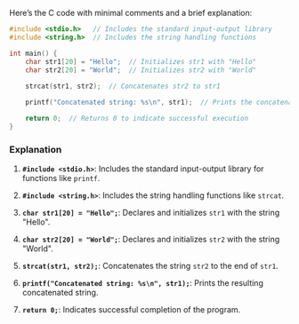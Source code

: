 Here’s the C code with minimal comments and a brief explanation:

```c
#include <stdio.h>   // Includes the standard input-output library
#include <string.h>  // Includes the string handling functions

int main() {
    char str1[20] = "Hello";  // Initializes str1 with "Hello"
    char str2[20] = "World";  // Initializes str2 with "World"
    
    strcat(str1, str2);  // Concatenates str2 to str1

    printf("Concatenated string: %s\n", str1);  // Prints the concatenated string

    return 0;  // Returns 0 to indicate successful execution
}
```

### Explanation

1. **`#include <stdio.h>`**: Includes the standard input-output library for functions like `printf`.

2. **`#include <string.h>`**: Includes the string handling functions like `strcat`.

3. **`char str1[20] = "Hello";`**: Declares and initializes `str1` with the string "Hello".

4. **`char str2[20] = "World";`**: Declares and initializes `str2` with the string "World".

5. **`strcat(str1, str2);`**: Concatenates the string `str2` to the end of `str1`.

6. **`printf("Concatenated string: %s\n", str1);`**: Prints the resulting concatenated string.

7. **`return 0;`**: Indicates successful completion of the program.
